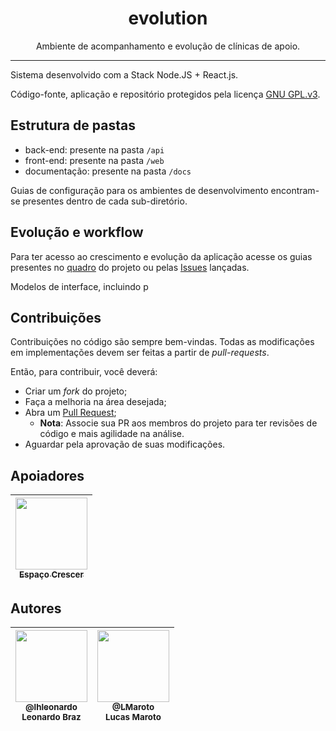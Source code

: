 <h1 align="center">evolution</h1>
<p align="center">
  Ambiente de acompanhamento e evolução de clínicas de apoio.
</p>
<hr>
Sistema desenvolvido com a Stack Node.JS + React.js.

Código-fonte, aplicação e repositório protegidos pela licença [GNU GPL.v3](https://github.com/lhleonardo/evolution/blob/master/LICENSE).

## Estrutura de pastas

 - back-end: presente na pasta `/api`
 - front-end: presente na pasta `/web`
 - documentação: presente na pasta `/docs`
 
 Guias de configuração para os ambientes de desenvolvimento encontram-se presentes dentro de cada sub-diretório. 


## Evolução e workflow

Para ter acesso ao crescimento e evolução da aplicação acesse os guias presentes no [quadro](https://github.com/lhleonardo/evolution/projects) do projeto ou pelas [Issues](https://github.com/lhleonardo/evolution/issues) lançadas.

Modelos de interface, incluindo p

## Contribuições
Contribuições no código são sempre bem-vindas. Todas as modificações em implementações devem ser feitas a partir de *pull-requests*. 

Então, para contribuir, você deverá:
-   Criar um  *fork*  do projeto;
-   Faça a melhoria na área desejada;
-   Abra um [Pull Request](https://github.com/lhleonardo/evolution/pulls);
	- **Nota**: Associe sua PR aos membros do projeto para ter revisões de código e mais agilidade na análise.
-   Aguardar pela aprovação de suas modificações.

## Apoiadores

| [<img src="https://scontent.fvag6-1.fna.fbcdn.net/v/t1.0-9/72388948_2137207926572730_1013575061669412864_n.jpg?_nc_cat=110&_nc_sid=85a577&_nc_ohc=l_GBmfGp6UgAX8fX1xb&_nc_ht=scontent.fvag6-1.fna&oh=1b06a2b0d3f4ca04a61e121b7ae0dc8c&oe=5EC908D0" width=115><br><sub>Espaço Crescer</sub>](https://www.facebook.com/CrescerDesenvolvimentoInfantil) <br>| 
| :---: |

## Autores

 | [<img src="https://avatars0.githubusercontent.com/u/11544276?v=4&s=450" width=115><br><sub>@lhleonardo</sub>](https://github.com/lhleonardo) <br><sub>Leonardo Braz</sub>| [<img src="https://avatars3.githubusercontent.com/u/59891332?s=400&v=4" width=115><br><sub>@LMaroto</sub>](https://github.com/LMaroto) <br><sub>Lucas Maroto</sub>|
| :---: | :---: |

<!--stackedit_data:
eyJoaXN0b3J5IjpbLTE0NzU1MDg5NDgsMTk0Mzg0MzU2OCwxMz
g3NjgwMjI2XX0=
-->
